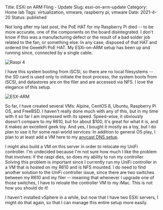 Title: ESXi on ARM Fling - Update
Slug: esxi-on-arm-update
Category: Home lab
Tags: virtualization, vmware, raspberry pi, vmware
Date: 2021-4-20
Status: published

Not long after my last post, the PoE HAT for my Raspberry Pi died -- to be more accurate, one of the components
on the board disintegrated.  I don't know if this was a manufacturing defect or the result of a bad solder job
related to the fan, or something else.  In any case, disposed of that HAT and ordered the GeeekPi PoE HAT.  My
ESXi-on-ARM setup has been up and running since, connected by a single cable.

![Raspi 4](/images/raspi4.jpg)

I have this system booting from iSCSI, so there are no local filesystems -- the SD card is used only to initiate
the boot process, the system boots from iSCSI, and datastores are on the filer and are accessed via NFS.  I love
the elegance of this setup.

![ESX-ARM](/images/esxarm.jpg)

So far, I have created several VMs: Alpine, CentOS 8, Ubuntu, Raspberry Pi OS, and FreeBSD.  I haven't really
done much with any of this, but in my time with it so far I am impressed with its speed.  Speed-wise, it obviously doesn't
compare to my R610, but for about $100, it's great for what it is, and it makes an excellent geek toy.  And yes, I bought it mostly as a toy, but I do plan to
use it for some real-world services: In addition to general OS play, I plan to at least add a VM here to my [anycast DNS setup](<{filename}/2021/3-11-anycast.md>).

I might also build a VM on this server in order to relocate my UniFi controller.  I'm undecided
because I'm not sure how
much I like the problem that involves: if the raspi dies, so does my ability to run my controller. Solving this problem is important since I
currently run my UniFi controller in a VM that is hosted on my R610 and is NFS mounted.  I do need to find
another solution to the UniFi controller issue, since there are two switches between my R610 and my filer --
meaning that whenever I upgrade one of those switches, I have to reloate the controller VM to my iMac. This
is not how you should do it!

I haven't installed vSphere in a while, but now that I have two ESXi servers, I might do that again, so
that I can manage this entire setup more easily.
